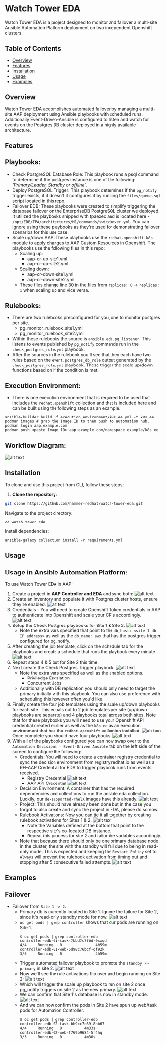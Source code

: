 # Watch Tower EDA

Watch Tower EDA is a project designed to monitor and failover a multi-site Ansible Automation Platform deployment on two independent Openshift clusters.

## Table of Contents

- [Overview](#overview)
- [Features](#features)
- [Installation](#installation)
- [Usage](#usage)
- [Examples](#examples)

## Overview

Watch Tower EDA accomplishes automated failover by managing a multi-site AAP deployment using Ansible playbooks with scheduled runs. Additionally Event-Driven-Ansible is configured to listen and watch for events on the Postgres DB cluster deployed in a highly available architecture. 

## Features   
## Playbooks:
- Check PostgreSQL Database Role: This playbook runs a psql command to determine if the postgres instance is one of the following: _'Primary/Leader, Standby or offline'_.
- Deploy PostgreSQL Trigger: This playbook determines if the `pg_notify` trigger exists, if it doesn't it configures it by running the `files/queue.sql` script located in this repo. 
- Failover EDB: These playbooks were created to simplify triggering the database failover on the EnterpriseDB PostgreSQL cluster we deployed. It utilized the playbooks shipped with tpaexec and is located here - `/opt/EDB/TPA/architectures/M1/commands/switchover.yml`. You can ignore using these playbooks as they're used for demonstrating failover scenarios for this use case.
-  Scale up/down AAP: These playbooks use the `redhat.openshift.k8s` module to apply changes to AAP Custom Resources in Openshift. The playbooks use the following files in this repo:  
    - Scaling up:   
        - aap-cr-up-site1.yml  
        - aap-cr-up-site2.yml
    - Scaling down: 
        - aap-cr-down-site1.yml
        - aap-cr-down-site2.yml
    - These files change line 30 in the files from `replicas: 0` -> `replicas: 1` when scaling up and vice versa.  

## Rulebooks:
- There are two rulebooks preconfigured for you, one to monitor postgres per site. 
    - pg_monitor_rulebook_site1.yml
    - pg_monitor_rulebook_site2.yml
- Within these rulebooks the source is `ansible.eda.pg_listener`. This listens to events published by `pg_notify` commands run in the `check_postgres_role.yml` playbook. 
- After the sources in the rulebook you'll see that they each have two rules based on the `event.postgres_db_role` output generated by the `check_postgres_role.yml` playbook. These trigger the scale up/down functions based on if the condition is met. 

## Execution Environment:
- There is one execution environment that is required to be used that includes the `redhat.openshift` collection and that is included here and can be built using the following steps as an example. 
```
ansible-builder build -f execution_environment/k8s_ee.yml -t k8s_ee
podman images # grab the Image ID to then push to automation hub.
podman login aap.example.com
podman push <paste Image ID> aap.example.com/namespace_example/k8s_ee
```
## Workflow Diagram: 
![alt text](<screenshots/image (16).png>)

## Installation

To clone and use this project from CLI, follow these steps:

1. **Clone the repository:**

```bash
git clone https://github.com/hammer-redhat/watch-tower-eda.git
```
Navigate to the project directory:
```
cd watch-tower-eda
```
Install dependencies:
```
ansible-galaxy collection install -r requirements.yml
```
## Usage
## Usage in Ansible Automation Platform:
To use Watch Tower EDA in AAP:  

1. Create a project in **AAP Controller and EDA** and sync both:
![alt text](screenshots/image.png)
2. Create an inventory and populate it with Postgres cluster hosts, ensure they're enabled.
![alt text](screenshots/inventory.png)
3. Credentials - You will need to create Openshift Token credentials in AAP to authenticate into Openshift and scale your CR's accordingly.
![alt text](screenshots/credentials.png)
4. Setup the Check Postgres playbooks for Site 1 & Site 2. 
![alt text](screenshots/check_postgres.png)
    - Note the extra vars specified that point to the `db_host: <site 1 db IP address>` as well as the `db_name: awx` that has the postgres trigger configured for pg_notify. 
5. After creating the job template, click on the schedule tab for the playbooks and create a schedule that runs the playbook every minute. 
![alt text](screenshots/schedule.png)
6. Repeat steps 4 & 5 but for Site 2 this time. 
7. Next create the Check Postgres Trigger playbook:
![alt text](screenshots/check_trigger.png)
    - Note the extra vars specified as well as the enabled options.
        - Priviledge Escalation
        - Concurrent Jobs
    - Additionally with DB replication you should only need to target the primary initially with this playbook. You can also use preference with scheduling this however often you'd like. 
8. Finally create the four job templates using the scale up/down playbooks for each site. This equals out to 2 job templates per site (up/down playbooks are separate) and 4 playbooks total across both sites. Note that for these playbooks you will need to use your Openshift API credential created earlier as well as the `k8s_ee` as an execution environment that has the `redhat.openshift` collection installed. 
![alt text](screenshots/templates.png)
Once complete you should have four playbooks:
![alt text](screenshots/four_templates.png)
9. With all of the playbooks configured you can now swap over to the `Automation Decisions - Event-Driven Ansible` tab on the left side of the screen to configure the following:
    - Credentials: You will need to create a container registry credential to sync the decision environment from registry.redhat.io as well as a RH-AAP Credential for EDA to trigger playbook runs from events received. 
        - Registry Credential
        ![alt text](screenshots/regcred.png)
        - AAP API Credential
        ![alt text](screenshots/rhaapcred.png)
    - Decision Environment: A container that has the required dependencies and collections to run the ansible.eda collection. Luckily, our `de-supported-rhelX` images have this already. 
    ![alt text](screenshots/de-supported.png)
    - Project: This should have already been done but in the case you forgot to also create and sync the project in EDA, please do so now. 
    - Rulebook Activations: Now you can tie it all together by creating rulebook activations for Sites 1 & 2. 
    ![alt text](screenshots/rba.png)
        - Note the Variables defined at the bottom that point to the respective site's co-located DB instance. 
        - Repeat this process for site 2 and tailor the variables accordingly. 
    - Note that because there should only be one primary database node in the cluster, the site with the standby will fail due to being in read-only mode. This is expected and keeping the `Restart Policy` set to `Always` will prevent the rulebook activation from timing out and stopping after 5 consecutive failed attempts. 
    ![alt text](screenshots/rba2.png)

## Examples
## Failover
- Failover from `Site 1 -> 2`.
    - Primary db is currently located in Site 1. Ignore the failure for Site 2, since it's read-only standby mode for now.
    ![alt text](screenshots/failover1.png)
    - `oc get pods | grep controller` shows that our pods are running on Site 1. 
        ```
        $ oc get pods | grep controller-edb
        controller-edb-01-task-7bbd7c7f6d-9xxqd                           4/4     Running   0               4h59m
        controller-edb-01-web-5d98c76bcf-qf92k                            3/3     Running   0               4h59m
        ```
    - Trigger automated failover playbook to promote the `standby -> primary` in site 2. 
    ![alt text](screenshots/failover2.png)
    - Now we'll see the rule activations flip over and begin running on Site 2:
    ![alt text](screenshots/failover3.png)
    - Which will trigger the scale up playbook to run on site 2 once pg_notify triggers on site 2 as the new primary.
    ![alt text](screenshots/failover4.png)
    - We can confirm that Site 1's database is now in standby mode.
    ![alt text](screenshots/failover5.png)
    - And we can now confirm the pods in Site 2 have spun up web/task pods for Automation Controller. 
        ```
        $ oc get pods | grep controller-edb
        controller-edb-02-task-bb9cc7c69-8hb67                            4/4     Running   0          4m33s
        controller-edb-02-web-f769b9684-5r4hq                             3/3     Running   0          4m30s
        ```
        